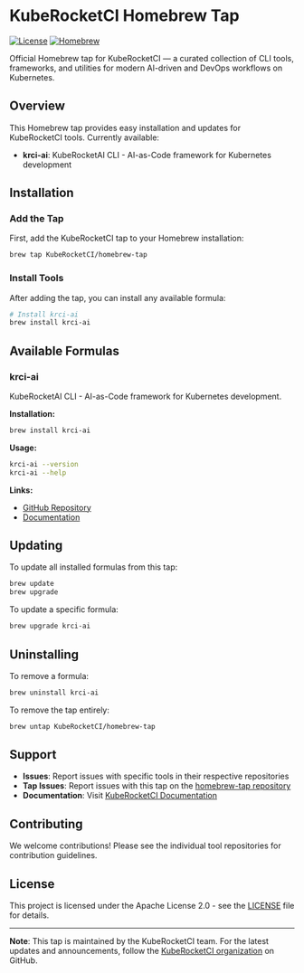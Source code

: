 # KubeRocketCI Homebrew Tap

[![License](https://img.shields.io/badge/License-Apache%202.0-blue.svg)](https://opensource.org/licenses/Apache-2.0)
[![Homebrew](https://img.shields.io/badge/homebrew-tap-orange)](https://brew.sh/)

Official Homebrew tap for KubeRocketCI — a curated collection of CLI tools, frameworks, and utilities for modern AI-driven and DevOps workflows on Kubernetes.

## Overview

This Homebrew tap provides easy installation and updates for KubeRocketCI tools. Currently available:

- **krci-ai**: KubeRocketAI CLI - AI-as-Code framework for Kubernetes development

## Installation

### Add the Tap

First, add the KubeRocketCI tap to your Homebrew installation:

```bash
brew tap KubeRocketCI/homebrew-tap
```

### Install Tools

After adding the tap, you can install any available formula:

```bash
# Install krci-ai
brew install krci-ai
```

## Available Formulas

### krci-ai

KubeRocketAI CLI - AI-as-Code framework for Kubernetes development.

**Installation:**

```bash
brew install krci-ai
```

**Usage:**

```bash
krci-ai --version
krci-ai --help
```

**Links:**

- [GitHub Repository](https://github.com/KubeRocketCI/kuberocketai)
- [Documentation](https://github.com/KubeRocketCI/kuberocketai#readme)

## Updating

To update all installed formulas from this tap:

```bash
brew update
brew upgrade
```

To update a specific formula:

```bash
brew upgrade krci-ai
```

## Uninstalling

To remove a formula:

```bash
brew uninstall krci-ai
```

To remove the tap entirely:

```bash
brew untap KubeRocketCI/homebrew-tap
```

## Support

- **Issues**: Report issues with specific tools in their respective repositories
- **Tap Issues**: Report issues with this tap on the [homebrew-tap repository](https://github.com/KubeRocketCI/homebrew-tap/issues)
- **Documentation**: Visit [KubeRocketCI Documentation](https://github.com/KubeRocketCI)

## Contributing

We welcome contributions! Please see the individual tool repositories for contribution guidelines.

## License

This project is licensed under the Apache License 2.0 - see the [LICENSE](LICENSE) file for details.

---

**Note**: This tap is maintained by the KubeRocketCI team. For the latest updates and announcements, follow the [KubeRocketCI organization](https://github.com/KubeRocketCI) on GitHub.
